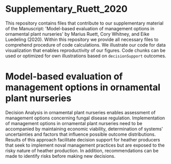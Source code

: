 # Supplementary_Ruett_2020
This repository contains files that contribute to our supplementary material of the Manuscript: 'Model-based evaluation of management options in ornamental plant nurseries' by Marius Ruett, Cory Whitney, and Eike Luedeling (2020).
Within this repository we provide all necessary files to comprehend procedure of code calculations. We illustrate our code for data visualization that enables reproductivity of our figures. Code chunks can be used or optimized for own illustrations based on ```decisionSupport``` outcomes.

# Model-based evaluation of management options in ornamental plant nurseries 

Decision Analysis in ornamental plant nurseries enables assessment of management options concerning fungal disease regulation. Implementation of management options in ornamental plant nurseries need to be accompanied by maintaining economic viability, determination of systems' uncertainties and factors that influence possible outcome distributions. Results of this approach facilitate decision support for heather producers that seek to implement noval management practices but are exposed to the risky nature of heather production. In addition, recommendations can be made to identify risks before making new decisions.  



